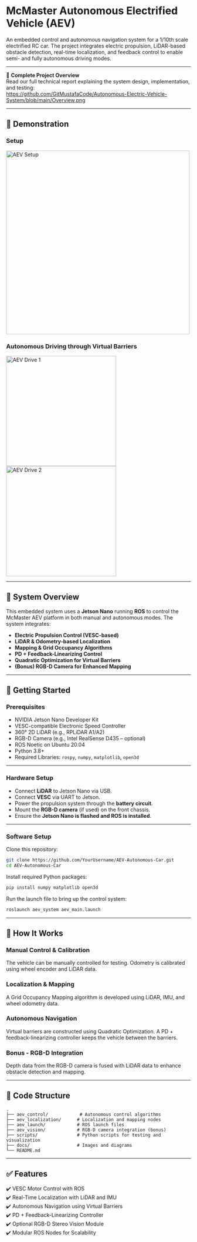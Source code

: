 # McMaster Autonomous Electrified Vehicle (AEV)

An embedded control and autonomous navigation system for a 1/10th scale electrified RC car. The project integrates electric propulsion, LiDAR-based obstacle detection, real-time localization, and feedback control to enable semi- and fully autonomous driving modes.

---

📄 **Complete Project Overview**  
Read our full technical report explaining the system design, implementation, and testing:  
https://github.com/GitMustafaCode/Autonomous-Electric-Vehicle-System/blob/main/Overview.png

---

## 🚗 Demonstration

### Setup  
<img src="docs/images/aev_setup.jpg" alt="AEV Setup" width="500"/>

### Autonomous Driving through Virtual Barriers  
<img src="docs/images/aev_drive_1.jpg" alt="AEV Drive 1" width="300"/>  
<img src="docs/images/aev_drive_2.jpg" alt="AEV Drive 2" width="300"/>

---

## 🔌 System Overview

This embedded system uses a **Jetson Nano** running **ROS** to control the McMaster AEV platform in both manual and autonomous modes. The system integrates:

- **Electric Propulsion Control (VESC-based)**
- **LiDAR & Odometry-based Localization**
- **Mapping & Grid Occupancy Algorithms**
- **PD + Feedback-Linearizing Control**
- **Quadratic Optimization for Virtual Barriers**
- **(Bonus) RGB-D Camera for Enhanced Mapping**

---

## 🧰 Getting Started

### Prerequisites

- NVIDIA Jetson Nano Developer Kit  
- VESC-compatible Electronic Speed Controller  
- 360° 2D LiDAR (e.g., RPLiDAR A1/A2)  
- RGB-D Camera (e.g., Intel RealSense D435 – optional)  
- ROS Noetic on Ubuntu 20.04  
- Python 3.8+  
- Required Libraries: `rospy`, `numpy`, `matplotlib`, `open3d`

---

### Hardware Setup

- Connect **LiDAR** to Jetson Nano via USB.  
- Connect **VESC** via UART to Jetson.  
- Power the propulsion system through the **battery circuit**.  
- Mount the **RGB-D camera** (if used) on the front chassis.  
- Ensure the **Jetson Nano is flashed and ROS is installed**.

---

### Software Setup

Clone this repository:

```bash
git clone https://github.com/YourUsername/AEV-Autonomous-Car.git
cd AEV-Autonomous-Car
```

Install required Python packages:

```bash
pip install numpy matplotlib open3d
```

Run the launch file to bring up the control system:

```bash
roslaunch aev_system aev_main.launch
```

---

## 🧠 How It Works

### Manual Control & Calibration
The vehicle can be manually controlled for testing. Odometry is calibrated using wheel encoder and LiDAR data.

### Localization & Mapping
A Grid Occupancy Mapping algorithm is developed using LiDAR, IMU, and wheel odometry data.

### Autonomous Navigation
Virtual barriers are constructed using Quadratic Optimization. A PD + feedback-linearizing controller keeps the vehicle between the barriers.

### Bonus - RGB-D Integration
Depth data from the RGB-D camera is fused with LiDAR data to enhance obstacle detection and mapping.

---

## 📁 Code Structure

```
.
├── aev_control/            # Autonomous control algorithms
├── aev_localization/      # Localization and mapping nodes
├── aev_launch/            # ROS launch files
├── aev_vision/            # RGB-D camera integration (bonus)
├── scripts/               # Python scripts for testing and visualization
├── docs/                  # Images and diagrams
└── README.md
```

---

## ✅ Features

✔️ VESC Motor Control with ROS  
✔️ Real-Time Localization with LiDAR and IMU  
✔️ Autonomous Navigation using Virtual Barriers  
✔️ PD + Feedback-Linearizing Controller  
✔️ Optional RGB-D Stereo Vision Module  
✔️ Modular ROS Nodes for Scalability
